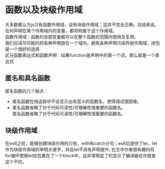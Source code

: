 # 函数以及块级作用域
大多数都认为js只有函数作用域，没有块级作用域；这并不完全正确。总结来说，任何声明在某个作用域内的变量，都将附属于这个作用域。  
函数作用域：函数的全部变量都可以在整个函数的范围内使用及复用。  
我们应该尽可能的将各种声明放在一个域内，避免各种声明污染外层作用域，闭包是一个很好的选择  
区分函数表达式和函数声明：如果function是声明中的第一个词，那么就是一个表达式
## 匿名和具名函数
匿名函数的几个缺点：
- 匿名函数在栈追踪中不会显示出有意义的函数名，使得调试很困难。
- 匿名函数省略了对于代码可读性/可理解性很重要的函数名。  
匿名函数省略了对于代码可读性/可理解性很重要的函数名。
## 块级作用域
在es6之前，能够创建块级作用的只有，with和catch分句；es6后提供了let，let作为块级作用域的申明关键字，并且let不具有声明提升;
在文中作者很有趣的将for循环使用let给包裹在了一个block中，这非常明显了的显示了编译器也许就是这个干的。
